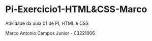 # Pi-Exercicio1-HTML&CSS-Marco
Atividade da aula 01 de PI, HTML e CSS

Marco Antonio Campos Junior  - 03221006
